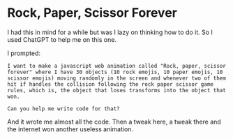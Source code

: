 # Rock, Paper, Scissor Forever

I had this in mind for a while but was I lazy on thinking how to do it. So I used ChatGPT to help me on this one.

I prompted:

```
I want to make a javascript web animation called "Rock, paper, scissor forever" where I have 30 objects (10 rock emojis, 10 paper emojis, 10 scissor emojis) moving randomly in the screen and whenever two of them hit if handles the collision following the rock paper scissor game rules, which is, the object that loses transforms into the object that won.

Can you help me write code for that?
```

And it wrote me almost all the code. Then a tweak here, a tweak there and the internet won another useless animation.
